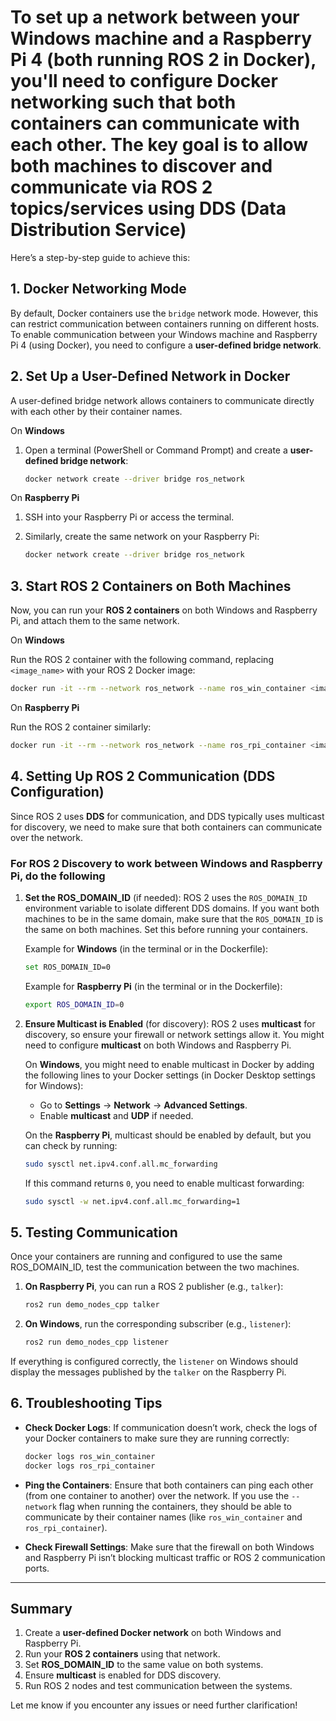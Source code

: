# To set up a network between your **Windows machine** and a **Raspberry Pi 4** (both running ROS 2 in Docker), you'll need to configure Docker networking such that both containers can communicate with each other. The key goal is to allow both machines to discover and communicate via ROS 2 topics/services using **DDS (Data Distribution Service)**

Here’s a step-by-step guide to achieve this:

## **1. Docker Networking Mode**

By default, Docker containers use the `bridge` network mode. However, this can restrict communication between containers running on different hosts. To enable communication between your Windows machine and Raspberry Pi 4 (using Docker), you need to configure a **user-defined bridge network**.

## **2. Set Up a User-Defined Network in Docker**

A user-defined bridge network allows containers to communicate directly with each other by their container names.

On **Windows**

1. Open a terminal (PowerShell or Command Prompt) and create a **user-defined bridge network**:

   ```sh
   docker network create --driver bridge ros_network
   ```

On **Raspberry Pi**

1. SSH into your Raspberry Pi or access the terminal.

2. Similarly, create the same network on your Raspberry Pi:

   ```sh
   docker network create --driver bridge ros_network
   ```

## **3. Start ROS 2 Containers on Both Machines**

Now, you can run your **ROS 2 containers** on both Windows and Raspberry Pi, and attach them to the same network.

On **Windows**

Run the ROS 2 container with the following command, replacing `<image_name>` with your ROS 2 Docker image:

```sh
docker run -it --rm --network ros_network --name ros_win_container <image_name>
```

On **Raspberry Pi**

Run the ROS 2 container similarly:

```sh
docker run -it --rm --network ros_network --name ros_rpi_container <image_name>
```

## **4. Setting Up ROS 2 Communication (DDS Configuration)**

Since ROS 2 uses **DDS** for communication, and DDS typically uses multicast for discovery, we need to make sure that both containers can communicate over the network.

### For **ROS 2 Discovery** to work between Windows and Raspberry Pi, do the following

1. **Set the ROS_DOMAIN_ID** (if needed):
   ROS 2 uses the `ROS_DOMAIN_ID` environment variable to isolate different DDS domains. If you want both machines to be in the same domain, make sure that the `ROS_DOMAIN_ID` is the same on both machines. Set this before running your containers.

   Example for **Windows** (in the terminal or in the Dockerfile):

   ```sh
   set ROS_DOMAIN_ID=0
   ```

   Example for **Raspberry Pi** (in the terminal or in the Dockerfile):

   ```sh
   export ROS_DOMAIN_ID=0
   ```

2. **Ensure Multicast is Enabled** (for discovery):
   ROS 2 uses **multicast** for discovery, so ensure your firewall or network settings allow it. You might need to configure **multicast** on both Windows and Raspberry Pi.

   On **Windows**, you might need to enable multicast in Docker by adding the following lines to your Docker settings (in Docker Desktop settings for Windows):
   - Go to **Settings** -> **Network** -> **Advanced Settings**.
   - Enable **multicast** and **UDP** if needed.

   On the **Raspberry Pi**, multicast should be enabled by default, but you can check by running:

   ```sh
   sudo sysctl net.ipv4.conf.all.mc_forwarding
   ```

   If this command returns `0`, you need to enable multicast forwarding:

   ```sh
   sudo sysctl -w net.ipv4.conf.all.mc_forwarding=1
   ```

## **5. Testing Communication**

Once your containers are running and configured to use the same ROS_DOMAIN_ID, test the communication between the two machines.

1. **On Raspberry Pi**, you can run a ROS 2 publisher (e.g., `talker`):

   ```sh
   ros2 run demo_nodes_cpp talker
   ```

2. **On Windows**, run the corresponding subscriber (e.g., `listener`):

   ```sh
   ros2 run demo_nodes_cpp listener
   ```

If everything is configured correctly, the `listener` on Windows should display the messages published by the `talker` on the Raspberry Pi.

## **6. Troubleshooting Tips**

- **Check Docker Logs**: If communication doesn’t work, check the logs of your Docker containers to make sure they are running correctly:

  ```sh
  docker logs ros_win_container
  docker logs ros_rpi_container
  ```
  
- **Ping the Containers**: Ensure that both containers can ping each other (from one container to another) over the network. If you use the `--network` flag when running the containers, they should be able to communicate by their container names (like `ros_win_container` and `ros_rpi_container`).
  
- **Check Firewall Settings**: Make sure that the firewall on both Windows and Raspberry Pi isn’t blocking multicast traffic or ROS 2 communication ports.

---

## **Summary**

1. Create a **user-defined Docker network** on both Windows and Raspberry Pi.
2. Run your **ROS 2 containers** using that network.
3. Set **ROS_DOMAIN_ID** to the same value on both systems.
4. Ensure **multicast** is enabled for DDS discovery.
5. Run ROS 2 nodes and test communication between the systems.

Let me know if you encounter any issues or need further clarification!

